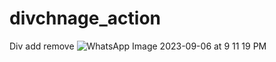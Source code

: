 # divchnage_action
Div add remove 
![WhatsApp Image 2023-09-06 at 9 11 19 PM](https://github.com/PoojaRawatig/divchnage_action/assets/113825497/0ff51e53-7263-4c53-9410-bce765636b48)
